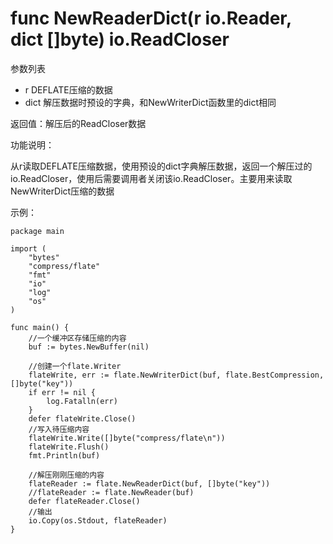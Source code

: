 ﻿# func NewReaderDict(r io.Reader, dict []byte) io.ReadCloser

参数列表

- r DEFLATE压缩的数据
- dict 解压数据时预设的字典，和NewWriterDict函数里的dict相同

返回值：解压后的ReadCloser数据 

功能说明：

从r读取DEFLATE压缩数据，使用预设的dict字典解压数据，返回一个解压过的io.ReadCloser，使用后需要调用者关闭该io.ReadCloser。主要用来读取NewWriterDict压缩的数据

示例：

	package main
	
	import (
		"bytes"
		"compress/flate"
		"fmt"
		"io"
		"log"
		"os"
	)
	
	func main() {
		//一个缓冲区存储压缩的内容
		buf := bytes.NewBuffer(nil)
	
		//创建一个flate.Writer
		flateWrite, err := flate.NewWriterDict(buf, flate.BestCompression, []byte("key"))
		if err != nil {
			log.Fatalln(err)
		}
		defer flateWrite.Close()
		//写入待压缩内容
		flateWrite.Write([]byte("compress/flate\n"))
		flateWrite.Flush()
		fmt.Println(buf)
	
		//解压刚刚压缩的内容
		flateReader := flate.NewReaderDict(buf, []byte("key"))
		//flateReader := flate.NewReader(buf)
		defer flateReader.Close()
		//输出
		io.Copy(os.Stdout, flateReader)
	}
